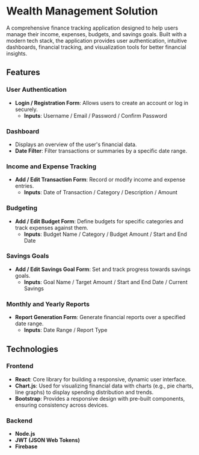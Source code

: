 #  Wealth Management Solution

A comprehensive finance tracking application designed to help users manage their income, expenses, budgets, and savings goals. Built with a modern tech stack, the application provides user authentication, intuitive dashboards, financial tracking, and visualization tools for better financial insights.

## Features

### User Authentication
- **Login / Registration Form**: Allows users to create an account or log in securely.
  - **Inputs**: Username / Email / Password / Confirm Password

### Dashboard
- Displays an overview of the user's financial data.
- **Date Filter**: Filter transactions or summaries by a specific date range.

### Income and Expense Tracking
- **Add / Edit Transaction Form**: Record or modify income and expense entries.
  - **Inputs**: Date of Transaction / Category / Description / Amount

### Budgeting
- **Add / Edit Budget Form**: Define budgets for specific categories and track expenses against them.
  - **Inputs**: Budget Name / Category / Budget Amount / Start and End Date

### Savings Goals
- **Add / Edit Savings Goal Form**: Set and track progress towards savings goals.
  - **Inputs**: Goal Name / Target Amount / Start and End Date / Current Savings

### Monthly and Yearly Reports
- **Report Generation Form**: Generate financial reports over a specified date range.
  - **Inputs**: Date Range / Report Type

## Technologies

### Frontend
- **React**: Core library for building a responsive, dynamic user interface.
- **Chart.js**: Used for visualizing financial data with charts (e.g., pie charts, line graphs) to display spending distribution and trends.
- **Bootstrap**: Provides a responsive design with pre-built components, ensuring consistency across devices.

### Backend
- **Node.js**
- **JWT (JSON Web Tokens)**
- **Firebase**

 

 

 

